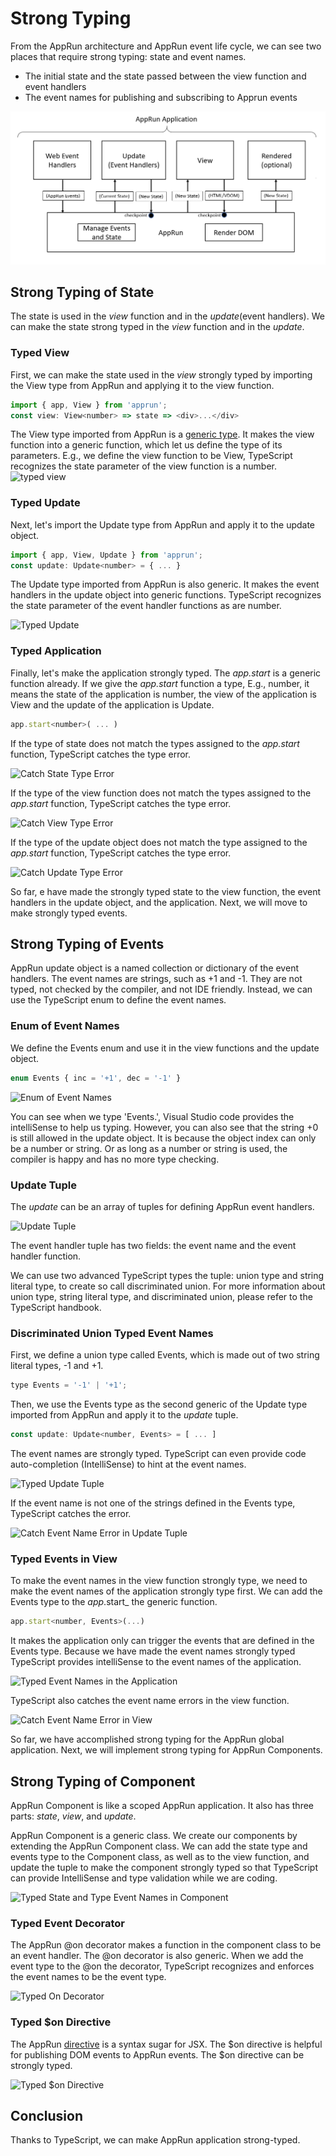 # Strong Typing

From the AppRun architecture and AppRun event life cycle, we can see two places that require strong typing: state and event names.

* The initial state and the state passed between the view function and event handlers
* The event names for publishing and subscribing to Apprun events

![](imgs/Figure_1-1.png)

## Strong Typing of State

The state is used in the _view_ function and in the _update_(event handlers). We can make the state strong typed in the _view_ function and in the _update_.

### Typed View

First, we can make the state used in the _view_ strongly typed by importing the View type from AppRun and applying it to the view function.

```js
import { app, View } from 'apprun';
const view: View<number> => state => <div>...</div>
```

The View type imported from AppRun is a [generic type](https://www.typescriptlang.org/docs/handbook/2/generics.html). It makes the view function into a generic function, which let us define the type of its parameters. E.g., we define the view function to be View<number>, TypeScript recognizes the state parameter of the view function is a number.
![typed view ](https://cdn-images-1.medium.com/max/1600/1*jT2qW1LgZVqSZWZgb_VZjQ.png)

### Typed Update

Next, let's import the Update type from AppRun and apply it to the update object.

```js
import { app, View, Update } from 'apprun';
const update: Update<number> = { ... }
```

The Update type imported from AppRun is also generic. It makes the event handlers in the update object into generic functions. TypeScript recognizes the state parameter of the event handler functions as are number.

![Typed Update](https://cdn-images-1.medium.com/max/1600/1*2xYoeK0KwyQ2FYMXwMjnmA.png)

### Typed Application

Finally, let's make the application strongly typed. The _app.start_ is a generic function already. If we give the _app.start_ function a type, E.g., number, it means the state of the application is number, the view of the application is View<number> and the update of the application is Update<number>.

```js
app.start<number>( ... )
```

If the type of state does not match the types assigned to the _app.start_ function, TypeScript catches the type error.

![Catch State Type Error](https://cdn-images-1.medium.com/max/1600/1*fK3RbeU4lWt9_kPDa7-jFg.png)


If the type of the view function does not match the types assigned to the _app.start_ function, TypeScript catches the type error.

![Catch View Type Error](https://cdn-images-1.medium.com/max/1600/1*QsEmxowOL0oKWZ6dvlTw7Q.png)



If the type of the update object does not match the type assigned to the _app.start_ function, TypeScript catches the type error.

![Catch Update Type Error](https://cdn-images-1.medium.com/max/1600/1*VvHWpwTr0pXm08LHgXtTpQ.png)


So far, e have made the strongly typed state to the view function, the event handlers in the update object, and the application. Next, we will move to make strongly typed events.

## Strong Typing of Events

AppRun update object is a named collection or dictionary of the event handlers. The event names are strings, such as +1 and -1. They are not typed, not checked by the compiler, and not IDE friendly. Instead, we can use the TypeScript enum to define the event names.

### Enum of Event Names

We define the Events enum and use it in the view functions and the update object.

```js
enum Events { inc = '+1', dec = '-1' }
```

![Enum of Event Names](https://cdn-images-1.medium.com/max/1600/1*veW7AQ1RTVcoRbd3IMp0og.png)

You can see when we type 'Events.', Visual Studio code provides the intelliSense to help us typing. However, you can also see that the string +0 is still allowed in the update object. It is because the object index can only be a number or string. Or as long as a number or string is used, the compiler is happy and has no more type checking.

### Update Tuple

The _update_ can be an array of tuples for defining AppRun event handlers.

![Update Tuple](https://cdn-images-1.medium.com/max/1600/1*fTqni_vS4c5uD2_Q4Kw31A.png)

The event handler tuple has two fields: the event name and the event handler function.

We can use two advanced TypeScript types the tuple: union type and string literal type, to create so call discriminated union. For more information about union type, string literal type, and discriminated union, please refer to the TypeScript handbook.

### Discriminated Union Typed Event Names

First, we define a union type called Events, which is made out of two string literal types, -1 and +1.

```js
type Events = '-1' | '+1';
```

Then, we use the Events type as the second generic of the Update type imported from AppRun and apply it to the _update_ tuple.

```js
const update: Update<number, Events> = [ ... ]
```

The event names are strongly typed. TypeScript can even provide code auto-completion (IntelliSense) to hint at the event names.

![Typed Update Tuple](https://cdn-images-1.medium.com/max/1600/1*Z1y_-n7_Y1bzDUJuw0ORVw.png)


If the event name is not one of the strings defined in the Events type, TypeScript catches the error.

![Catch Event Name Error in Update Tuple](https://cdn-images-1.medium.com/max/1600/1*kkwPCiTcA9ny9IJ3uFTZsA.png)


### Typed Events in View

To make the event names in the view function strongly type, we need to make the event names of the application strongly type first. We can add the Events type to the _app_.start_ the generic function.

```js
app.start<number, Events>(...)
```

It makes the application only can trigger the events that are defined in the Events type. Because we have made the event names strongly typed TypeScript provides intelliSense to the event names of the application.

![Typed Event Names in the Application](https://cdn-images-1.medium.com/max/1600/1*fY-lIFIuFSpukxP3s82JYQ.png)

TypeScript also catches the event name errors in the view function.

![Catch Event Name Error in View](https://cdn-images-1.medium.com/max/1600/1*V3O5lHlg_ShD75Va0stOpA.png)


So far, we have accomplished strong typing for the AppRun global application. Next, we will implement strong typing for AppRun Components.

## Strong Typing of Component

AppRun Component is like a scoped AppRun application. It also has three parts: _state_, _view_, and _update_.

AppRun Component is a generic class. We create our components by extending the AppRun Component class. We can add the state type and events type to the Component class, as well as to the view function, and update the tuple to make the component strongly typed so that TypeScript can provide IntelliSense and type validation while we are coding.

![Typed State and Type Event Names in Component](https://cdn-images-1.medium.com/max/1600/1*RY-DEfVgOjj_clIEW4HeTA.png)


### Typed Event Decorator
The AppRun @on decorator makes a function in the component class to be an event handler. The @on decorator is also generic. When we add the event type to the @on the decorator, TypeScript recognizes and enforces the event names to be the event type.

![Typed On Decorator](https://cdn-images-1.medium.com/max/1600/1*AhiWkaV3WynuHElM6mPqjQ.png)

### Typed $on Directive

The AppRun [directive](directive.md) is a syntax sugar for JSX. The $on directive is helpful for publishing DOM events to AppRun events. The $on directive can be strongly typed.

![Typed $on Directive](https://cdn-images-1.medium.com/max/1600/1*Rje-0LBmymjwBZbFW6zHKw.png)


## Conclusion
Thanks to TypeScript, we can make AppRun application strong-typed.
